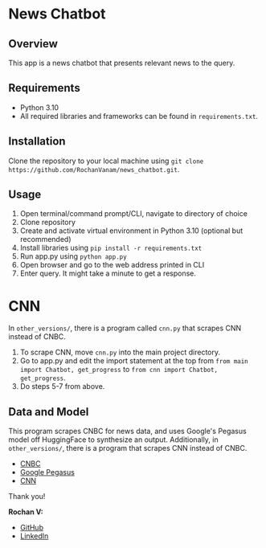 # News Chatbot
## Overview
This app is a news chatbot that presents relevant news to the query.

## Requirements
- Python 3.10
- All required libraries and frameworks can be found in ```requirements.txt```.

## Installation
Clone the repository to your local machine using ```git clone https://github.com/RochanVanam/news_chatbot.git```.

## Usage
1. Open terminal/command prompt/CLI, navigate to directory of choice
2. Clone repository
3. Create and activate virtual environment in Python 3.10 (optional but recommended)
4. Install libraries using ```pip install -r requirements.txt```
5. Run app.py using ```python app.py```
6. Open browser and go to the web address printed in CLI
7. Enter query. It might take a minute to get a response.

# CNN
In ```other_versions/```, there is a program called ```cnn.py``` that scrapes CNN instead of CNBC.
1. To scrape CNN, move ```cnn.py``` into the main project directory.
2. Go to app.py and edit the import statement at the top from ```from main import Chatbot, get_progress``` to ```from cnn import Chatbot, get_progress```.
3. Do steps 5-7 from above.

## Data and Model
This program scrapes CNBC for news data, and uses Google's Pegasus model off HuggingFace to synthesize an output. Additionally, in ```other_versions/```, there is a program that scrapes CNN instead of CNBC.

- [CNBC](https://www.cnbc.com/)
- [Google Pegasus](https://huggingface.co/google/pegasus-xsum)
- [CNN](https://www.cnn.com/)

Thank you!

**Rochan V:**
- [GitHub](https://github.com/RochanVanam)
- [LinkedIn](https://www.linkedin.com/in/rochanvanam/)

